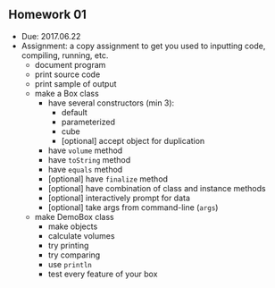 ## Homework 01

* Due: 2017.06.22
* Assignment: a copy assignment to get you used to inputting code, compiling, running, etc.
    * document program
    * print source code
    * print sample of output
    * make a Box class
        * have several constructors (min 3):
            * default
            * parameterized
            * cube
            * [optional] accept object for duplication
        * have `volume` method
        * have `toString` method
        * have `equals` method
        * [optional] have `finalize` method
        * [optional] have combination of class and instance methods
        * [optional] interactively prompt for data
        * [optional] take args from command-line (`args`)
    * make DemoBox class
        * make objects
        * calculate volumes
        * try printing
        * try comparing
        * use `println`
        * test every feature of your box
